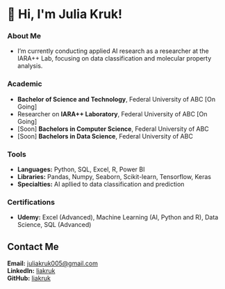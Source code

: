 # 👋 Hi, I'm Julia Kruk!

### About Me
- I’m currently conducting applied AI research as a researcher at the IARA++ Lab, focusing on data classification and molecular property analysis.

### Academic
- **Bachelor of Science and Technology**, Federal University of ABC [On Going]
- Researcher on **IARA++ Laboratory**, Federal University of ABC [On Going]
- [Soon] **Bachelors in Computer Science**, Federal University of ABC
- [Soon] **Bachelors in Data Science**, Federal University of ABC

### Tools
- **Languages:** Python, SQL, Excel, R, Power BI
- **Libraries:** Pandas, Numpy, Seaborn, Scikit-learn, Tensorflow, Keras
- **Specialties:** AI apllied to data classification and prediction

### Certifications
- **Udemy:** Excel (Advanced), Machine Learning (AI, Python and R), Data Science, SQL (Advanced)

## Contact Me
**Email:** [juliakruk005@gmail.com](mailto:juliakruk005@gmail.com)  
**LinkedIn:** [liakruk](https://linkedin.com/in/julia-kruk-61101928a/)  
**GitHub:** [liakruk](https://github.com/liakruk)
